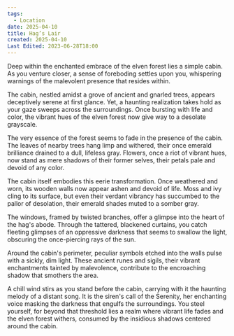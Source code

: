 ```yaml
---
tags:
  - Location
date: 2025-04-10
title: Hag’s Lair
created: 2025-04-10
Last Edited: 2023-06-28T18:00
---
```








Deep within the enchanted embrace of the elven forest lies a simple cabin. As you venture closer, a sense of foreboding settles upon you, whispering warnings of the malevolent presence that resides within.

The cabin, nestled amidst a grove of ancient and gnarled trees, appears deceptively serene at first glance. Yet, a haunting realization takes hold as your gaze sweeps across the surroundings. Once bursting with life and color, the vibrant hues of the elven forest now give way to a desolate grayscale.

The very essence of the forest seems to fade in the presence of the cabin. The leaves of nearby trees hang limp and withered, their once emerald brilliance drained to a dull, lifeless gray. Flowers, once a riot of vibrant hues, now stand as mere shadows of their former selves, their petals pale and devoid of any color.

The cabin itself embodies this eerie transformation. Once weathered and worn, its wooden walls now appear ashen and devoid of life. Moss and ivy cling to its surface, but even their verdant vibrancy has succumbed to the pallor of desolation, their emerald shades muted to a somber gray.

The windows, framed by twisted branches, offer a glimpse into the heart of the hag's abode. Through the tattered, blackened curtains, you catch fleeting glimpses of an oppressive darkness that seems to swallow the light, obscuring the once-piercing rays of the sun.

Around the cabin's perimeter, peculiar symbols etched into the walls pulse with a sickly, dim light. These ancient runes and sigils, their vibrant enchantments tainted by malevolence, contribute to the encroaching shadow that smothers the area.

A chill wind stirs as you stand before the cabin, carrying with it the haunting melody of a distant song. It is the siren's call of the Serenity, her enchanting voice masking the darkness that engulfs the surroundings. You steel yourself, for beyond that threshold lies a realm where vibrant life fades and the elven forest withers, consumed by the insidious shadows centered around the cabin.